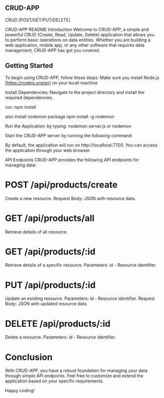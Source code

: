 ## CRUD-APP
CRUD [POST/GET/PUT/DELETE]


CRUD-APP README
Introduction
Welcome to CRUD-APP, a simple and powerful CRUD (Create, Read, Update, Delete) application that allows you to perform basic operations on data entities. Whether you are building a web application, mobile app, or any other software that requires data management, CRUD-APP has got you covered.

## Getting Started
To begin using CRUD-APP, follow these steps:
Make sure you install Node.js [https://nodejs.org/en] on your locall machine

Install Dependencies:
Navigate to the project directory and install the required dependencies.

run:
npm install

also install nodemon package 
npm install -g nodemon


Run the Application:
by typing: nodemon server.js or nodemon


Start the CRUD-APP server by running the following command:

By default, the application will run on http://localhost:7700. You can access the application through your web browser.

API Endpoints
CRUD-APP provides the following API endpoints for managing data:

# POST /api/products/create

Create a new resource.
Request Body: JSON with resource data.


# GET /api/products/all

Retrieve details of all resource.


# GET /api/products/:id

Retrieve details of a specific resource.
Parameters: id - Resource identifier.

# PUT /api/products/:id

Update an existing resource.
Parameters: id - Resource identifier.
Request Body: JSON with updated resource data.

# DELETE /api/products/:id

Delete a resource.
Parameters: id - Resource identifier.

# Conclusion
With CRUD-APP, you have a robust foundation for managing your data through simple API endpoints. Feel free to customize and extend the application based on your specific requirements.

Happy coding!
